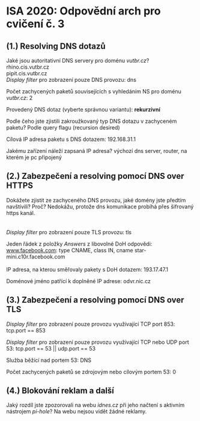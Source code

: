 # ISA 2020: Odpovědní arch pro cvičení č. 3

## (1.) Resolving DNS dotazů

Jaké jsou autoritativní DNS servery pro doménu *vutbr.cz*?\
rhino.cis.vutbr.cz\
pipit.cis.vutbr.cz\
*Display filter* pro zobrazení pouze DNS provozu: dns

Počet zachycených paketů souvisejících s vyhledáním NS pro doménu *vutbr.cz*: 2

Provedený DNS dotaz (vyberte správnou variantu): **rekurzivní**

Podle čeho jste zjistili zakroužkovaný typ DNS dotazu v zachyceném paketu? Podle query flagu (recursion desired)

Cílová IP adresa paketu s DNS dotazem: 192.168.31.1

Jakému zařízení náleží zapsaná IP adresa? výchozí dns server, router, na kterém je pc připojený


## (2.) Zabezpečení a resolving pomocí DNS over HTTPS

Dokážete zjistit ze zachyceného DNS provozu, jaké domény jste předtím navštívili? Proč? Nedokážu, protože dns komunikace probíhá přes šifrovaný https kanál.
  \
  \
  \
*Display filter* pro zobrazení pouze TLS provozu: tls

Jeden řádek z položky *Answers* z libovolné DoH odpovědi:  
www.facebook.com: type CNAME, class IN, cname star-mini.c10r.facebook.com  \
 \
IP adresa, na kterou směřovaly pakety s DoH dotazem: 193.17.47.1

Doménové jméno patřící k doplněné IP adrese: odvr.nic.cz


## (3.) Zabezpečení a resolving pomocí DNS over TLS

*Display filter* pro zobrazení pouze provozu využívající TCP port 853: tcp.port == 853

*Display filter* pro zobrazení pouze provozu využívající TCP nebo UDP port 53: tcp.port == 53 || udp.port == 53

Služba běžící nad portem 53: DNS

Počet zachycených paketů se zdrojovým nebo cílovým portem 53: 0


## (4.) Blokování reklam a další



Jaký rozdíl jste zpozorovali na webu *idnes.cz* při jeho načtení s aktivním nástrojem *pi-hole*? Na webu nejsou vidět žádné reklamy.
